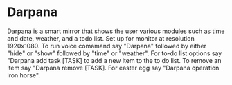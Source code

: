 # Darpana 
Darpana is a smart mirror that shows the user various modules such as time and date, weather, and a todo list. Set up for monitor at resolution 1920x1080. To run voice comamand say "Darpana" followed by either "hide" or "show" followed by "time" or "weather". For to-do list options say "Darpana add task [TASK] to add a new item to the to do list. To remove an item say "Darpana remove [TASK]. For easter egg say "Darpana operation iron horse".
